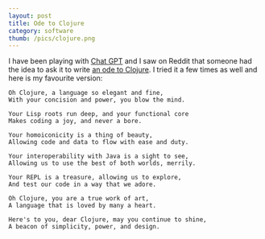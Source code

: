 ```yaml
---
layout: post
title: Ode to Clojure
category: software
thumb: /pics/clojure.png
---
```


I have been playing with [Chat GPT][1] and I saw on Reddit that someone had the idea to ask it to write [an ode to Clojure][2].
I tried it a few times as well and here is my favourite version:

```
Oh Clojure, a language so elegant and fine,
With your concision and power, you blow the mind.

Your Lisp roots run deep, and your functional core
Makes coding a joy, and never a bore.

Your homoiconicity is a thing of beauty,
Allowing code and data to flow with ease and duty.

Your interoperability with Java is a sight to see,
Allowing us to use the best of both worlds, merrily.

Your REPL is a treasure, allowing us to explore,
And test our code in a way that we adore.

Oh Clojure, you are a true work of art,
A language that is loved by many a heart.

Here's to you, dear Clojure, may you continue to shine,
A beacon of simplicity, power, and design.
```

[1]: https://chat.openai.com/
[2]: https://www.reddit.com/r/Clojure/comments/zedhsq/ode_to_clojure_by_chatgpt/

